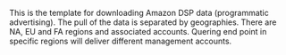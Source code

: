 This is the template for downloading Amazon DSP data (programmatic advertising).
The pull of the data is separated by geographies. There are NA, EU and FA regions and associated accounts.
Quering end point in specific regions will deliver different management accounts. 
